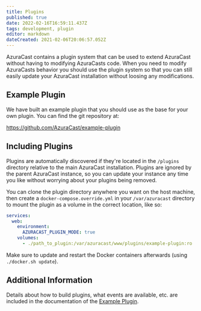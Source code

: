```yaml
---
title: Plugins
published: true
date: 2022-02-16T16:59:11.437Z
tags: development, plugin
editor: markdown
dateCreated: 2021-02-06T20:06:57.052Z
---
```


AzuraCast contains a plugin system that can be used to extend AzuraCast without having to modifying AzuraCasts code. When you need to modify AzuraCasts behavior you should use the plugin system so that you can still easily update your AzuraCast installation without loosing any modifications.

## Example Plugin

We have built an example plugin that you should use as the base for your own plugin. You can find the git repository at: 

https://github.com/AzuraCast/example-plugin

## Including Plugins

Plugins are automatically discovered if they're located in the `/plugins` directory relative to the main AzuraCast installation. Plugins are ignored by the parent AzuraCast instance, so you can update your instance any time you like without worrying about your plugins being removed.

You can clone the plugin directory anywhere you want on the host machine, then create a `docker-compose.override.yml` in your `/var/azuracast` directory to mount the plugin as a volume in the correct location, like so:

```yaml
services:
  web:
    environment:
      AZURACAST_PLUGIN_MODE: true
    volumes:
      - ./path_to_plugin:/var/azuracast/www/plugins/example-plugin:ro
```

Make sure to update and restart the Docker containers afterwards (using `./docker.sh update`).

## Additional Information

Details about how to build plugins, what events are available, etc. are included in the documentation of the [Example Plugin](https://github.com/AzuraCast/example-plugin).
